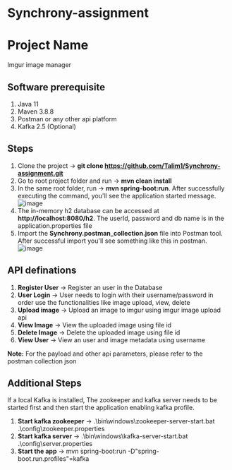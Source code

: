 # Synchrony-assignment

# Project Name
Imgur image manager
## Software prerequisite
1. Java 11
2. Maven 3.8.8
3. Postman or any other api platform
4. Kafka 2.5 (Optional)
## Steps
1. Clone the project -> **git clone https://github.com/Talim1/Synchrony-assignment.git**
2. Go to root project folder and run -> **mvn clean install**
3. In the same root folder, run -> **mvn spring-boot:run**. After successfully executing the command, you'll see the application started message.
![image](https://github.com/Talim1/Synchrony-assignment/assets/25170304/7bbc3288-3409-41d0-ba5b-6c5dcbf502d4)
5. The in-memory h2 database can be accessed at **http://localhost:8080/h2**. The userId, password and db name is in the application.properties file
6. Import the **Synchrony.postman_collection.json** file into Postman tool. After successful import you'll see something like this in postman.
![image](https://github.com/Talim1/Synchrony-assignment/assets/25170304/80acfe81-29be-4d11-8e30-35abdb7e2c0b)

## API definations
1. **Register User** -> Register an user in the Database
2. **User Login** -> User needs to login with their username/password in order use the functionalities like image upload, view, delete
3. **Upload image** -> Upload an image to imgur using imgur image upload api
4. **View Image** -> View the uploaded image using file id
5. **Delete Image** -> Delete the uploaded image using file id
6. **View User** -> View an user and image metadata using username

**Note:** For the payload and other api parameters, please refer to the postman collection json

## Additional Steps

If a local Kafka is installed, The zookeeper and kafka server needs to be started first and then start the application enabling kafka profile.
1. **Start kafka zookeeper** -> .\bin\windows\zookeeper-server-start.bat .\config\zookeeper.properties
2. **Start kafka server** -> .\bin\windows\kafka-server-start.bat .\config\server.properties
3. **Start the app** -> mvn spring-boot:run -D"spring-boot.run.profiles"=kafka 
